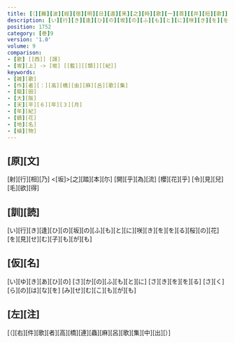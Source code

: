 ```yaml
---
title: [（][難][波][經][宿][明][日][還][来][之][時][歌][一][首][[并][短][歌]][）][反][歌]
description: [い][行][き][逢][ひ][の][坂][の][ふ][も][と][に][咲][き][を][を][る][桜][の][花][を][見][せ][む][子][も][が][も]
position: 1752
category: [巻]9
version: '1.0'
volume: 9
comparison:
- [歌] [[西]] [謌]
- [坂][上] -> [坂] [[藍]][[類]][[紀]]
keywords:
- [雑][歌]
- [作][者][：][高][橋][虫][麻][呂][歌][集]
- [龍][田]
- [大][阪]
- [天][平][６][年][３][月]
- [年][紀]
- [鎮][花]
- [地][名]
- [植][物]
---
```


## [原][文]

[射][行][相][乃] <[坂]>[之][踏][本][尓] [開][乎][為][流] [櫻][花][乎] [令][見][兒][毛][欲][得]

## [訓][読]

[い][行][き][逢][ひ][の][坂][の][ふ][も][と][に][咲][き][を][を][る][桜][の][花][を][見][せ][む][子][も][が][も]

## [仮][名]

[い][ゆ][き][あ][ひ][の] [さ][か][の][ふ][も][と][に] [さ][き][を][を][る] [さ][く][ら][の][は][な][を] [み][せ][む][こ][も][が][も]

## [左][注]

[（][右][件][歌][者][高][橋][連][蟲][麻][呂][歌][集][中][出][）]
